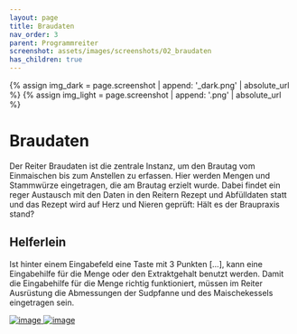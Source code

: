 ```yaml
---
layout: page
title: Braudaten
nav_order: 3
parent: Programmreiter
screenshot: assets/images/screenshots/02_braudaten
has_children: true
---
```


{% assign img_dark = page.screenshot | append: '_dark.png' | absolute_url %}
{% assign img_light = page.screenshot | append: '.png' | absolute_url %}

# Braudaten

Der Reiter Braudaten ist die zentrale Instanz, um den Brautag vom Einmaischen bis zum Anstellen zu erfassen. Hier werden Mengen und Stammwürze eingetragen, die am Brautag erzielt wurde. Dabei findet ein reger Austausch mit den Daten in den Reitern Rezept und Abfülldaten statt und das Rezept wird auf Herz und Nieren geprüft: Hält es der Braupraxis stand?

## Helferlein
Ist hinter einem Eingabefeld eine Taste mit 3 Punkten […], kann eine Eingabehilfe für die Menge oder den Extraktgehalt benutzt werden.
Damit die Eingabehilfe für die Menge richtig funktioniert, müssen im Reiter Ausrüstung die Abmessungen der Sudpfanne und des Maischekessels eingetragen sein.

<a href="{{ img_dark }}" class="hide-light" target=_blank>
    <img src="{{ img_dark }}" class="{{img_class}}" alt="image" />
</a>
<a href="{{ img_light }}" class="hide-dark" target=_blank>
    <img src="{{ img_light }}" class="{{img_class}}" alt="image" />
</a>
